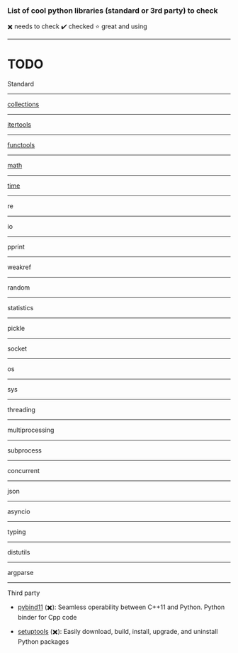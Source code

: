 ### List of cool python libraries (standard or 3rd party) to check

:heavy_multiplication_x: needs to check
:heavy_check_mark: checked
:star: great and using

---
# TODO
Standard

---

[collections](https://docs.python.org/3/library/collections.html)

---

[itertools](https://docs.python.org/3/library/itertools.html)

---

[functools](https://docs.python.org/3/library/functools.html)

---

[math](https://docs.python.org/3/library/math.html)

---

[time](https://docs.python.org/3/library/time.html)

---

re

---
io

---

pprint

---

weakref

---
random

---

statistics

---

pickle

---

socket

---

os

---

sys

---

threading

---

multiprocessing

---

subprocess

---

concurrent

---

json


---

asyncio

---

typing

---

distutils

---

argparse

---

Third party

- [pybind11](https://pybind11.readthedocs.io/en/master/) (:heavy_multiplication_x:): Seamless operability between C++11 and Python. Python binder for Cpp code

- [setuptools](https://github.com/pypa/setuptools) (:heavy_multiplication_x:): Easily download, build, install, upgrade, and uninstall Python packages

